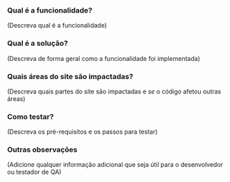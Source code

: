 ### Qual é a funcionalidade?
(Descreva qual é a funcionalidade)

### Qual é a solução?
(Descreva de forma geral como a funcionalidade foi implementada)

### Quais áreas do site são impactadas?
(Descreva quais partes do site são impactadas e *se* o código afetou outras áreas)

### Como testar?
(Descreva os pré-requisitos e os passos para testar)

### Outras observações
(Adicione qualquer informação adicional que seja útil para o desenvolvedor ou testador de QA)

